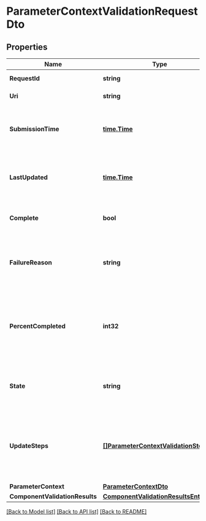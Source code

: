# ParameterContextValidationRequestDto

## Properties

Name | Type | Description | Notes
------------ | ------------- | ------------- | -------------
**RequestId** | **string** | The ID of the request | [optional] [readonly] 
**Uri** | **string** | The URI for the request | [optional] [readonly] 
**SubmissionTime** | [**time.Time**](time.Time.md) | The timestamp of when the request was submitted | [optional] [readonly] 
**LastUpdated** | [**time.Time**](time.Time.md) | The timestamp of when the request was last updated | [optional] [readonly] 
**Complete** | **bool** | Whether or not the request is completed | [optional] [readonly] 
**FailureReason** | **string** | The reason for the request failing, or null if the request has not failed | [optional] [readonly] 
**PercentCompleted** | **int32** | A value between 0 and 100 (inclusive) indicating how close the request is to completion | [optional] [readonly] 
**State** | **string** | A description of the current state of the request | [optional] [readonly] 
**UpdateSteps** | [**[]ParameterContextValidationStepDto**](ParameterContextValidationStepDTO.md) | The steps that are required in order to complete the request, along with the status of each | [optional] [readonly] 
**ParameterContext** | [**ParameterContextDto**](ParameterContextDTO.md) |  | [optional] 
**ComponentValidationResults** | [**ComponentValidationResultsEntity**](ComponentValidationResultsEntity.md) |  | [optional] 

[[Back to Model list]](../README.md#documentation-for-models) [[Back to API list]](../README.md#documentation-for-api-endpoints) [[Back to README]](../README.md)


